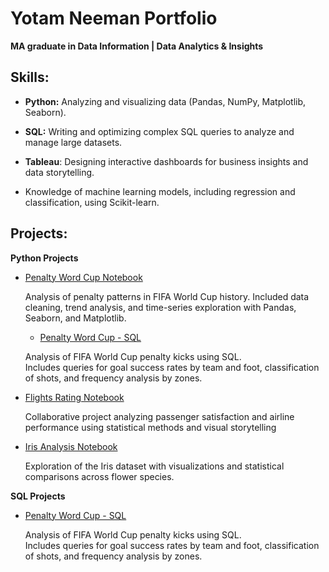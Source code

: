 # Yotam Neeman Portfolio
**MA graduate in Data Information | Data Analytics & Insights**

## Skills:

* **Python:** Analyzing and visualizing data (Pandas, NumPy, Matplotlib, Seaborn).

* **SQL:** Writing and optimizing complex SQL queries to analyze and manage large datasets.

* **Tableau**: Designing interactive dashboards for business insights and data storytelling.

* Knowledge of machine learning models, including regression and classification, using Scikit-learn.

## Projects:

**Python Projects**

- [Penalty Word Cup Notebook](penalty_word_cup.ipynb)

  Analysis of penalty patterns in FIFA World Cup history. Included data cleaning, trend analysis, and time-series exploration with Pandas, Seaborn, and Matplotlib.
  - [Penalty Word Cup - SQL](SQL_Penalties_kicks.sql)

  Analysis of FIFA World Cup penalty kicks using SQL.  
Includes queries for goal success rates by team and foot, classification of shots, and frequency analysis by zones.

- [Flights Rating Notebook](Ex3_Visualization.ipynb)

  Collaborative project analyzing passenger satisfaction and airline performance using statistical methods and visual storytelling

- [Iris Analysis Notebook](iris_YN.ipynb)

  Exploration of the Iris dataset with visualizations and statistical comparisons across flower species.

**SQL Projects**

- [Penalty Word Cup - SQL](SQL_Penalties_kicks.sql)

  Analysis of FIFA World Cup penalty kicks using SQL.  
Includes queries for goal success rates by team and foot, classification of shots, and frequency analysis by zones.




